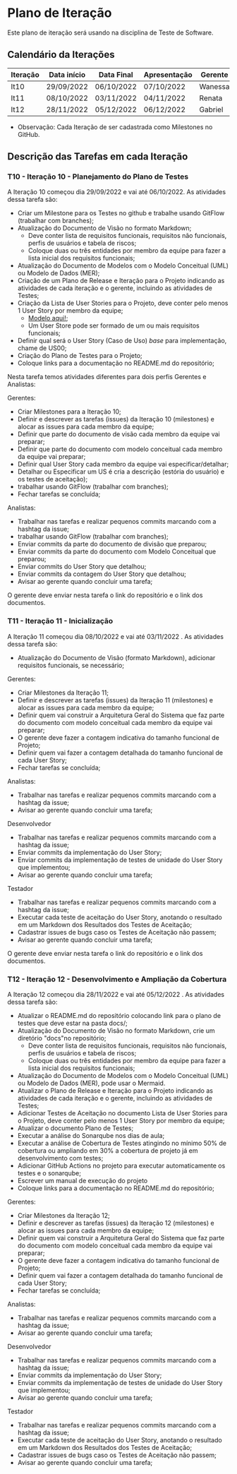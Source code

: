 # Plano de Iteração

Este plano de iteração será usando na disciplina de Teste de Software.

## Calendário da Iterações

Iteração | Data início | Data Final | Apresentação | Gerente
-------- | ----------- | ---------- | ------------ | -------
It10     | 29/09/2022  | 06/10/2022 | 07/10/2022   | Wanessa
It11     | 08/10/2022  | 03/11/2022 | 04/11/2022   | Renata
It12     | 28/11/2022  | 05/12/2022 | 06/12/2022   | Gabriel

* Observação: Cada Iteração de ser cadastrada como Milestones no GitHub.

## Descrição das Tarefas em cada Iteração

### T10 - Iteração 10 - Planejamento do Plano de Testes

A Iteração 10 começou dia 29/09/2022 e vai até 06/10/2022. As atividades dessa tarefa são:

* Criar um Milestone para os Testes no github e trabalhe usando GitFlow (trabalhar com branches);
* Atualização do Documento de Visão no formato Markdown;
  * Deve conter lista de requisitos funcionais, requisitos não funcionais, perfis de usuários e tabela de riscos;
  * Coloque duas ou três entidades por membro da equipe para fazer a lista inicial dos requisitos funcionais;
* Atualização do Documento de Modelos com o Modelo Conceitual (UML) ou Modelo de Dados (MER);
* Criação de um Plano de Release e Iteração para o Projeto indicando as atividades de cada iteração e o gerente, incluindo as atividades de Testes;
* Criação da Lista de User Stories para o Projeto, deve conter pelo menos 1 User Story por membro da equipe;
  * [Modelo aqui!](https://docs.google.com/document/d/1Ns2J9KTpLgNOpCZjXJXw_RSCSijTJhUx4zgFhYecEJg/edit#);
  * Um User Store pode ser formado de um ou mais requisitos funcionais;
* Definir qual será o User Story (Caso de Uso) *base* para implementação, chame de US00;
* Criação do Plano de Testes para o Projeto;
* Coloque links para a documentação no README.md do repositório;

Nesta tarefa temos atividades diferentes para dois perfis Gerentes e Analistas:

Gerentes:

* Criar Milestones para a Iteração 10;
* Definir e descrever as tarefas (issues) da Iteração 10 (milestones) e alocar as issues para cada membro da equipe;
* Definir que parte do documento de visão cada membro da equipe vai preparar;
* Definir que parte do documento com modelo conceitual cada membro da equipe vai preparar;
* Definir qual User Story cada membro da equipe vai especificar/detalhar;
* Detalhar ou Especificar um US é cria a descrição (estória do usuário) e os testes de aceitação);
* trabalhar usando GitFlow (trabalhar com branches);
* Fechar tarefas se concluída;

Analistas:

* Trabalhar nas tarefas e realizar pequenos commits marcando com a hashtag da issue;
* trabalhar usando GitFlow (trabalhar com branches);
* Enviar commits da parte do documento de divisão que preparou;
* Enviar commits da parte do documento com Modelo Conceitual que preparou;
* Enviar commits do User Story que detalhou;
* Enviar commits da contagem do User Story que detalhou;
* Avisar ao gerente quando concluir uma tarefa;

O gerente deve enviar nesta tarefa o link do repositório e o link dos documentos.

### T11 - Iteração 11 - Inicialização

A Iteração 11 começou dia 08/10/2022  e vai até 03/11/2022 . As atividades dessa tarefa são:

* Atualização do Documento de Visão (formato Markdown), adicionar requisitos funcionais, se necessário;

Gerentes:

* Criar Milestones da Iteração 11;
* Definir e descrever as tarefas (issues) da Iteração 11 (milestones) e
alocar as issues para cada membro da equipe;
* Definir quem vai construir a Arquitetura Geral do Sistema que faz parte do documento com modelo conceitual cada membro da equipe vai preparar;
* O gerente deve fazer a contagem indicativa do tamanho funcional de Projeto;
* Definir quem vai fazer a contagem detalhada do tamanho funcional de cada User Story;
* Fechar tarefas se concluída;

Analistas:

* Trabalhar nas tarefas e realizar pequenos commits marcando com a hashtag da issue;
* Avisar ao gerente quando concluir uma tarefa;

Desenvolvedor

* Trabalhar nas tarefas e realizar pequenos commits marcando com a hashtag da issue;
* Enviar commits da implementação do User Story;
* Enviar commits da implementação de testes de unidade do User Story que implementou;
* Avisar ao gerente quando concluir uma tarefa;

Testador

* Trabalhar nas tarefas e realizar pequenos commits marcando com a hashtag da issue;
* Executar cada teste de aceitação do User Story, anotando o resultado em um Markdown dos
Resultados dos Testes de Aceitação;
* Cadastrar issues de bugs caso os Testes de Aceitação não passem;
* Avisar ao gerente quando concluir uma tarefa;

O gerente deve enviar nesta tarefa o link do repositório e o link dos documentos.

### T12 - Iteração 12 - Desenvolvimento e Ampliação da Cobertura

A Iteração 12 começou dia 28/11/2022  e vai até 05/12/2022 . As atividades dessa tarefa são:

* Atualizar o README.md do repositório colocando link para o plano de testes que deve estar na pasta docs/;
* Atualização do Documento de Visão no formato Markdown, crie um diretório "docs"no repositório;
    * Deve conter lista de requisitos funcionais, requisitos não funcionais, perfis de usuários e tabela de riscos;
    * Coloque duas ou três entidades por membro da equipe para fazer a lista inicial dos requisitos funcionais;
* Atualização do Documento de Modelos com o Modelo Conceitual (UML) ou Modelo de Dados (MER), pode usar o Mermaid.
* Atualizar o Plano de Release e Iteração para o Projeto indicando as atividades de cada iteração e o gerente, incluindo as atividades de Testes;
* Adicionar Testes de Aceitação no documento Lista de User Stories para o Projeto, deve conter pelo menos 1 User Story por membro da equipe;
* Atualizar o documento Plano de Testes;
* Executar a análise do Sonarqube nos dias de aula;
* Executar a análise de Cobertura de Testes atingindo no mínimo 50% de cobertura ou ampliando em 30% a cobertura de projeto já em desenvolvimento com testes;
* Adicionar GitHub Actions no projeto para executar automaticamente os testes e o sonarqube;
* Escrever um manual de execução do projeto
* Coloque links para a documentação no README.md do repositório;

Gerentes:

* Criar Milestones da Iteração 12;
* Definir e descrever as tarefas (issues) da Iteração 12 (milestones) e
alocar as issues para cada membro da equipe;
* Definir quem vai construir a Arquitetura Geral do Sistema que faz parte do documento com modelo conceitual cada membro da equipe vai preparar;
* O gerente deve fazer a contagem indicativa do tamanho funcional de Projeto;
* Definir quem vai fazer a contagem detalhada do tamanho funcional de cada User Story;
* Fechar tarefas se concluída;

Analistas:

* Trabalhar nas tarefas e realizar pequenos commits marcando com a hashtag da issue;
* Avisar ao gerente quando concluir uma tarefa;

Desenvolvedor

* Trabalhar nas tarefas e realizar pequenos commits marcando com a hashtag da issue;
* Enviar commits da implementação do User Story;
* Enviar commits da implementação de testes de unidade do User Story que implementou;
* Avisar ao gerente quando concluir uma tarefa;

Testador

* Trabalhar nas tarefas e realizar pequenos commits marcando com a hashtag da issue;
* Executar cada teste de aceitação do User Story, anotando o resultado em um Markdown dos
Resultados dos Testes de Aceitação;
* Cadastrar issues de bugs caso os Testes de Aceitação não passem;
* Avisar ao gerente quando concluir uma tarefa;
